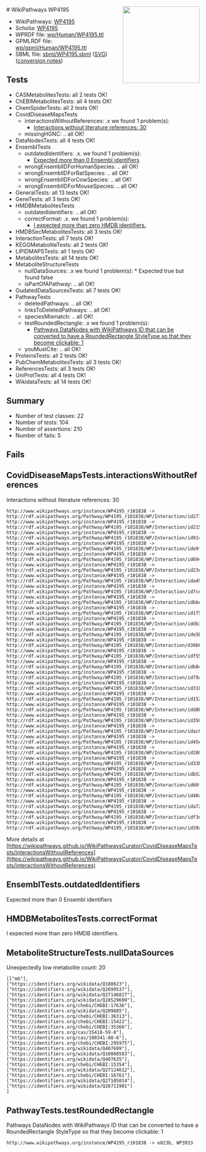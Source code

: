 <img style="float: right; width: 200px" src="../logo.png" />
# WikiPathways WP4195

* WikiPathways: [WP4195](https://identifiers.org/wikipathways:WP4195)
* Scholia: [WP4195](https://scholia.toolforge.org/wikipathways/WP4195)
* WPRDF file: [wp/Human/WP4195.ttl](../wp/Human/WP4195.ttl)
* GPMLRDF file: [wp/gpml/Human/WP4195.ttl](../wp/gpml/Human/WP4195.ttl)
* SBML file: [sbml/WP4195.sbml](../sbml/WP4195.sbml) ([SVG](../sbml/WP4195.svg)) ([conversion notes](../sbml/WP4195.txt))

## Tests
* CASMetabolitesTests: all 2 tests OK!
* ChEBIMetabolitesTests: all 4 tests OK!
* ChemSpiderTests: all 2 tests OK!
* CovidDiseaseMapsTests
    * interactionsWithoutReferences: .x we found 1 problem(s):
        * [Interactions without literature references: 30](#9701cd1f)
    * missingHGNC: .. all OK!
* DataNodesTests: all 4 tests OK!
* EnsemblTests
    * outdatedIdentifiers: .x. we found 1 problem(s):
        * [Expected more than 0 Ensembl identifiers](#f44398b7)
    * wrongEnsemblIDForHumanSpecies: .. all OK!
    * wrongEnsemblIDForRatSpecies: .. all OK!
    * wrongEnsemblIDForCowSpecies: .. all OK!
    * wrongEnsemblIDForMouseSpecies: .. all OK!
* GeneralTests: all 13 tests OK!
* GeneTests: all 3 tests OK!
* HMDBMetabolitesTests
    * outdatedIdentifiers: .. all OK!
    * correctFormat: .x. we found 1 problem(s):
        * [I expected more than zero HMDB identifiers.](#ad154c1e)
* HMDBSecMetabolitesTests: all 3 tests OK!
* InteractionTests: all 7 tests OK!
* KEGGMetaboliteTests: all 2 tests OK!
* LIPIDMAPSTests: all 1 tests OK!
* MetabolitesTests: all 14 tests OK!
* MetaboliteStructureTests
    * nullDataSources: .x we found 1 problem(s):
            * Expected true but found false
    * isPartOfAPathway: .. all OK!
* OudatedDataSourcesTests: all 7 tests OK!
* PathwayTests
    * deletedPathways: .. all OK!
    * linksToDeletedPathways: .. all OK!
    * speciesMismatch: .. all OK!
    * testRoundedRectangle: .x we found 1 problem(s):
        * [Pathways DataNodes with WikiPathways ID that can be converted to have a RoundedRectangle StyleType so that they become clickable: 1](#9fbad3cb)
    * youMustCite: .. all OK!
* ProteinsTests: all 2 tests OK!
* PubChemMetabolitesTests: all 3 tests OK!
* ReferencesTests: all 3 tests OK!
* UniProtTests: all 4 tests OK!
* WikidataTests: all 14 tests OK!


## Summary

* Number of test classes: 22
* Number of tests: 104
* Number of assertions: 210
* Number of fails: 5

## Fails

<a name="9701cd1f" />

## CovidDiseaseMapsTests.interactionsWithoutReferences

Interactions without literature references: 30
```
http://www.wikipathways.org/instance/WP4195_r101838 -> http://rdf.wikipathways.org/Pathway/WP4195_r101838/WP/Interaction/id277e47c4
http://www.wikipathways.org/instance/WP4195_r101838 -> http://rdf.wikipathways.org/Pathway/WP4195_r101838/WP/Interaction/id215a7b6c
http://www.wikipathways.org/instance/WP4195_r101838 -> http://rdf.wikipathways.org/Pathway/WP4195_r101838/WP/Interaction/id914caba1
http://www.wikipathways.org/instance/WP4195_r101838 -> http://rdf.wikipathways.org/Pathway/WP4195_r101838/WP/Interaction/ide9fe2be0
http://www.wikipathways.org/instance/WP4195_r101838 -> http://rdf.wikipathways.org/Pathway/WP4195_r101838/WP/Interaction/id6943e492
http://www.wikipathways.org/instance/WP4195_r101838 -> http://rdf.wikipathways.org/Pathway/WP4195_r101838/WP/Interaction/id23ebff9f
http://www.wikipathways.org/instance/WP4195_r101838 -> http://rdf.wikipathways.org/Pathway/WP4195_r101838/WP/Interaction/idad9a9c46
http://www.wikipathways.org/instance/WP4195_r101838 -> http://rdf.wikipathways.org/Pathway/WP4195_r101838/WP/Interaction/id7ce59bd9
http://www.wikipathways.org/instance/WP4195_r101838 -> http://rdf.wikipathways.org/Pathway/WP4195_r101838/WP/Interaction/idbbee4431
http://www.wikipathways.org/instance/WP4195_r101838 -> http://rdf.wikipathways.org/Pathway/WP4195_r101838/WP/Interaction/id1f5b9ab7
http://www.wikipathways.org/instance/WP4195_r101838 -> http://rdf.wikipathways.org/Pathway/WP4195_r101838/WP/Interaction/iddb323b0e
http://www.wikipathways.org/instance/WP4195_r101838 -> http://rdf.wikipathways.org/Pathway/WP4195_r101838/WP/Interaction/ide5b0d618
http://www.wikipathways.org/instance/WP4195_r101838 -> http://rdf.wikipathways.org/Pathway/WP4195_r101838/WP/Interaction/d30b6
http://www.wikipathways.org/instance/WP4195_r101838 -> http://rdf.wikipathways.org/Pathway/WP4195_r101838/WP/Interaction/idf550137c
http://www.wikipathways.org/instance/WP4195_r101838 -> http://rdf.wikipathways.org/Pathway/WP4195_r101838/WP/Interaction/idb84b71a0
http://www.wikipathways.org/instance/WP4195_r101838 -> http://rdf.wikipathways.org/Pathway/WP4195_r101838/WP/Interaction/id79a11527
http://www.wikipathways.org/instance/WP4195_r101838 -> http://rdf.wikipathways.org/Pathway/WP4195_r101838/WP/Interaction/id3188efb0
http://www.wikipathways.org/instance/WP4195_r101838 -> http://rdf.wikipathways.org/Pathway/WP4195_r101838/WP/Interaction/id15256fbd
http://www.wikipathways.org/instance/WP4195_r101838 -> http://rdf.wikipathways.org/Pathway/WP4195_r101838/WP/Interaction/idd0b30a70
http://www.wikipathways.org/instance/WP4195_r101838 -> http://rdf.wikipathways.org/Pathway/WP4195_r101838/WP/Interaction/id350faf
http://www.wikipathways.org/instance/WP4195_r101838 -> http://rdf.wikipathways.org/Pathway/WP4195_r101838/WP/Interaction/idac8b4915
http://www.wikipathways.org/instance/WP4195_r101838 -> http://rdf.wikipathways.org/Pathway/WP4195_r101838/WP/Interaction/id45e6b399
http://www.wikipathways.org/instance/WP4195_r101838 -> http://rdf.wikipathways.org/Pathway/WP4195_r101838/WP/Interaction/id2001a090
http://www.wikipathways.org/instance/WP4195_r101838 -> http://rdf.wikipathways.org/Pathway/WP4195_r101838/WP/Interaction/id33b58447
http://www.wikipathways.org/instance/WP4195_r101838 -> http://rdf.wikipathways.org/Pathway/WP4195_r101838/WP/Interaction/idb52f7311
http://www.wikipathways.org/instance/WP4195_r101838 -> http://rdf.wikipathways.org/Pathway/WP4195_r101838/WP/Interaction/id60f76106
http://www.wikipathways.org/instance/WP4195_r101838 -> http://rdf.wikipathways.org/Pathway/WP4195_r101838/WP/Interaction/id40ac5b81
http://www.wikipathways.org/instance/WP4195_r101838 -> http://rdf.wikipathways.org/Pathway/WP4195_r101838/WP/Interaction/ida72959bf
http://www.wikipathways.org/instance/WP4195_r101838 -> http://rdf.wikipathways.org/Pathway/WP4195_r101838/WP/Interaction/idf3e59f77
http://www.wikipathways.org/instance/WP4195_r101838 -> http://rdf.wikipathways.org/Pathway/WP4195_r101838/WP/Interaction/id39a2d338
```

More details at [https://wikipathways.github.io/WikiPathwaysCurator/CovidDiseaseMapsTests/interactionsWithoutReferences](https://wikipathways.github.io/WikiPathwaysCurator/CovidDiseaseMapsTests/interactionsWithoutReferences)

<a name="f44398b7" />

## EnsemblTests.outdatedIdentifiers

Expected more than 0 Ensembl identifiers
<a name="ad154c1e" />

## HMDBMetabolitesTests.correctFormat

I expected more than zero HMDB identifiers.
<a name="919041a8" />

## MetaboliteStructureTests.nullDataSources

Unexpectedly low metabolite count: 20
```
[["mb"],
["https://identifiers.org/wikidata/Q180623"],
["https://identifiers.org/wikidata/Q2699537"],
["https://identifiers.org/wikidata/Q27146827"],
["https://identifiers.org/wikidata/Q28529699"],
["https://identifiers.org/chebi/CHEBI:17636"],
["https://identifiers.org/wikidata/Q209685"],
["https://identifiers.org/chebi/CHEBI:36313"],
["https://identifiers.org/chebi/CHEBI:15422"],
["https://identifiers.org/chebi/CHEBI:35366"],
["https://identifiers.org/cas/35418-59-8"],
["https://identifiers.org/cas/108341-80-6"],
["https://identifiers.org/chebi/CHEBI:295975"],
["https://identifiers.org/wikidata/Q407699"],
["https://identifiers.org/wikidata/Q10860583"],
["https://identifiers.org/wikidata/Q407635"],
["https://identifiers.org/chebi/CHEBI:15354"],
["https://identifiers.org/wikidata/Q27124612"],
["https://identifiers.org/chebi/CHEBI:16761"],
["https://identifiers.org/wikidata/Q27105014"],
["https://identifiers.org/wikidata/Q26711901"]
]
```

<a name="9fbad3cb" />

## PathwayTests.testRoundedRectangle

Pathways DataNodes with WikiPathways ID that can be converted to have a RoundedRectangle StyleType so that they become clickable: 1
```
http://www.wikipathways.org/instance/WP4195_r101838 -> e023b, WP3933
 ```

